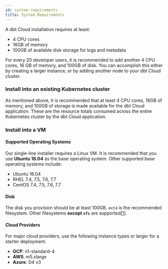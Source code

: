 ```yaml
---
id: system-requirements
title: System Requirements
---
```


A dbt Cloud installation requires at least:

- 4 CPU cores
- 16GB of memory
- 100GB of available disk storage for logs and metadata

For every 20 developer users, it is recommended to add another 4 CPU cores, 16 GB of memory, and 100GB of disk. You can accomplish this either by creating a larger instance, or by adding another node to your dbt Cloud cluster.

### Install into an existing Kubernetes cluster

As mentioned above, it is recommended that at least 4 CPU cores, 16GB of memory, and 100GB of storage is made available for the dbt Cloud application. These are the resource totals consumed across the entire Kubernetes cluster by the dbt Cloud application.

### Install into a VM

#### Supported Operating Systems

Our single-line installer requires a Linux VM. It is recommended that you use **Ubuntu 18.04** as the base operating system. Other supported base operating systems include:

- Ubuntu 16.04
- RHEL 7.4, 7.5, 7.6, 7.7
- CentOS 7.4, 7.5, 7.6, 7.7

#### Disk

The disk you provision should be at least 100GB. `ext4` is the recommended filesystem. Other filesystems **except `xfs`** are supported[[1](https://github.com/rook/rook/blob/master/Documentation/ceph-common-issues.md#a-worker-node-using-rbd-devices-hangs-up)].

#### Cloud Providers

For major cloud providers, use the following instance types or larger for a starter deployment.

- **GCP**: n1-standard-4
- **AWS**: m5.xlarge
- **Azure**: D4 v3
